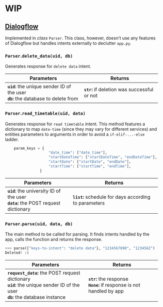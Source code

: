 # WIP

## [Dialogflow](https://dialogflow.com/)

Implemented in _class_ `Parser`. This class, however, doesn't use any features of Dialogflow but handles intents externally to declutter `app.py`.


### `Parser`.**`delete_data(uid, db)`**

Generates response for `delete data` intent.

|                                   Parameters                                         |                    Returns                   |
|--------------------------------------------------------------------------------------|----------------------------------------------|
| **`uid`:** the unique sender ID of the user<br>**`db`:** the database to delete from | **`str`:** if deletion was successful or not |


### `Parser`.**`read_timetable(uid, data)`**

Generates response for `read timetable` intent. This method features a dictionary to map `date-time` (since they may vary for different services) and entities parameters to arguments in order to avoid a `if-elif-...-else` ladder.

```python
    param_keys = {
                    "date_time": ["date_time"],
                    "startDateTime": ["startDateTime", "endDateTime"],
                    "startDate": ["startDate", "endDate"],
                    "startTime": ["startTime", "endTime"],
                }
```

|                                  Parameters                                         |                        Returns                        |
|-------------------------------------------------------------------------------------|-------------------------------------------------------|
| **`uid`:** the university ID of the user<br>**`data`:** the POST request dictionary | **`list`:** schedule for days according to parameters |


### `Parser`.**`parse(uid, data, db)`**

The main method to be called for parsing. It finds intents handled by the app, calls the function and returns the response.

```python
>>> parse({"keys-to-intent": "delete data"}, "1234567890", "123456Z")
Deleted! :)
```

|                                                               Parameters                                                          |                                Returns                                   |
|-----------------------------------------------------------------------------------------------------------------------------------|--------------------------------------------------------------------------|
| **`request_data`:** the POST request dictionary<br>**`uid`:** the unique sender ID of the user<br>**`db`:** the database instance | **`str`:** the response<br>**`None`:** if response is not handled by app |